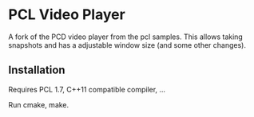 # PCL Video Player

A fork of the PCD video player from the pcl samples. This allows taking snapshots and has a adjustable window size (and some other changes).

## Installation

Requires PCL 1.7, C++11 compatible compiler, ...

Run cmake, make.

